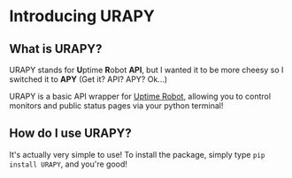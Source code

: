 # Introducing URAPY
## What is URAPY?

URAPY stands for **U**ptime **R**obot **API**, but I wanted it to be more cheesy so I switched it to **APY** (Get it? API? APY? Ok...)

URAPY is a basic API wrapper for [Uptime Robot](https://uptimerobot.com/), allowing you to control monitors and public status pages via your python terminal!

## How do I use URAPY?
It's actually very simple to use! To install the package, simply type `pip install URAPY`, and you're good!
